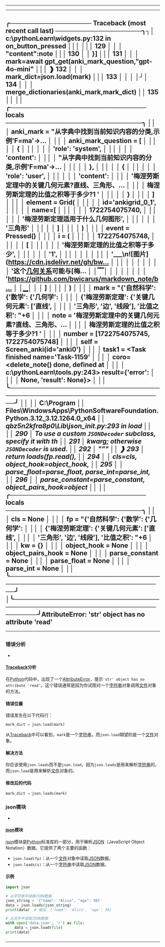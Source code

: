 # 
___
___
## ╭────────────────── Traceback (most recent call last) ───────────────────╮┐│ c:\pythonLearn\widgets.py:132 in on_button_pressed                     │││                                                                        │││    129 │   │   │   "content":note                                      │││    130 │   │   }]                                                      │││    131 │   │   │   mark=await gpt_get(anki_mark_question,"gpt-4o-mini" │││ ❱  132 │   │   │   mark_dict=json.load(mark)                           │││    133 │   │   │                                                       │┘│    134 │   │   │   merge_dictionaries(anki_mark,mark_dict)             ││    135                                                                 ││                                                                        ││ ╭────────────────────────────── locals ──────────────────────────────╮ ││ │          anki_mark = "从字典中找到当前知识内容的分类,示例'F=ma'->… │ ││ │ anki_mark_question = [                                             │ ││ │                      │   {                                         │ ││ │                      │   │   'role': 'system',                     │ ││ │                      │   │   'content':                            │ ││ │                      "从字典中找到当前知识内容的分类,示例'F=ma'->… │ ││ │                      │   },                                        │ ││ │                      │   {                                         │ ││ │                      │   │   'role': 'user',                       │ ││ │                      │   │   'content':                            │ ││ │                      '梅涅劳斯定理中的关键几何元素?直线、三角形、… │ ││ │                      梅涅劳斯定理的比值之积等于多少?1  '           │ ││ │                      │   }                                         │ ││ │                      ]                                             │ ││ │            element = Grid(                                         │ ││ │                      │   id='ankigrid_0_1',                        │ ││ │                      │   name=[                                    │ ││ │                      │   │   1722754075740,                        │ ││ │                      │   │   '梅涅劳斯定理适用于什么几何图形',     │ ││ │                      │   │   '三角形'                              │ ││ │                      │   ]                                         │ ││ │                      )                                             │ ││ │              event = Pressed()                                     │ ││ │                  i = (                                             │ ││ │                      │   1722754075748,                            │ ││ │                      │   [                                         │ ││ │                      │   │   '梅涅劳斯定理的比值之积等于多少',     │ ││ │                      │   │   '1',                                  │ ││ │                      │   │                                         │ ││ │                      '___\n![图片](https://cdn.jsdelivr.net/gh/bw… │ ││ │                      │   │                                         │ │ │ │                      '这个[几何关系](https://zh.wikipedia.org/wiki/几何关系)可能与[梅… │ │▔│ │                      │   │                                         │ │ │ │                      'https://github.com/bwicarus/markdown_note/b… │ │▁│ │                      │   ]                                         │ ││ │                      )                                             │ ││ │               mark = "{'自然科学': {'数学': {'几何学':             │ ││ │                      {'梅涅劳斯定理': {'关键几何元素': ['直线',    │ ││ │                      '三角形', '边', '线段'], '比值之积': "+6      │ ││ │               note = '梅涅劳斯定理中的关键几何元素?直线、三角形、… │ ││ │                      梅涅劳斯定理的比值之积等于多少?1  '           │ ││ │             number = [1722754075745, 1722754075748]                │ ││ │               self = Screen_anki(id='anki0')                       │ ││ │              task1 = <Task finished name='Task-1159'               │ ││ │                      coro=<delete_note() done, defined at          │ ││ │                      c:\pythonLearn\tools.py:243> result={'error': │ ││ │                      None, 'result': None}>                        │ ││ ╰────────────────────────────────────────────────────────────────────╯ ││                                                                        ││ C:\Program                                                             ││ Files\WindowsApps\PythonSoftwareFoundation.Python.3.12_3.12.1264.0_x64 ││ __qbz5n2kfra8p0\Lib\json\__init__.py:293 in load                       ││                                                                        ││   290 │   To use a custom ``JSONDecoder`` subclass, specify it with th ││   291 │   kwarg; otherwise ``JSONDecoder`` is used.                    ││   292 │   """                                                          ││ ❱ 293 │   return loads(fp.read(),                                      ││   294 │   │   cls=cls, object_hook=object_hook,                        ││   295 │   │   parse_float=parse_float, parse_int=parse_int,            ││   296 │   │   parse_constant=parse_constant, object_pairs_hook=object_ ││                                                                        ││ ╭────────────────────────────── locals ──────────────────────────────╮ ││ │               cls = None                                           │ ││ │                fp = "{'自然科学': {'数学': {'几何学':              │ ││ │                     {'梅涅劳斯定理': {'关键几何元素': ['直线',     │ ││ │                     '三角形', '边', '线段'], '比值之积': "+6       │ ││ │                kw = {}                                             │ ││ │       object_hook = None                                           │ ││ │ object_pairs_hook = None                                           │ ││ │    parse_constant = None                                           │ ││ │       parse_float = None                                           │ ││ │         parse_int = None                                           │ ││ ╰────────────────────────────────────────────────────────────────────╯ │╰────────────────────────────────────────────────────────────────────────╯AttributeError: 'str' object has no attribute 'read'
___
## 
### 错误分析
- 

#### [Traceback](https://zh.wikipedia.org/wiki/Traceback)分析

在[Python](https://zh.wikipedia.org/wiki/Python)代码中，出现了一个[AttributeError](https://zh.wikipedia.org/wiki/AttributeError)，提示`'str' object has no attribute 'read'`。这个错误通常是因为你试图对一个[字符串](https://zh.wikipedia.org/wiki/字符串)对象调用[文件](https://zh.wikipedia.org/wiki/文件)对象的方法。

#### 错误位置

错误发生在以下代码行：
```python
mark_dict = json.load(mark)
```
从[Traceback](https://zh.wikipedia.org/wiki/Traceback)中可以看到，`mark`是一个[字符串](https://zh.wikipedia.org/wiki/字符串)，而`json.load`期望的是一个[文件](https://zh.wikipedia.org/wiki/文件)对象。

#### 解决方法

你应该使用`json.loads`而不是`json.load`，因为`json.loads`是用来解析[字符串](https://zh.wikipedia.org/wiki/字符串)的，而`json.load`是用来解析[文件](https://zh.wikipedia.org/wiki/文件)对象的。

#### 修改后的代码

```python
mark_dict = json.loads(mark)
```


### 
### json模块
- 

#### [json](https://zh.wikipedia.org/wiki/json)模块

[json](https://zh.wikipedia.org/wiki/json)模块是[Python](https://zh.wikipedia.org/wiki/Python)标准库的一部分，用于解析[JSON](https://zh.wikipedia.org/wiki/JSON)（JavaScript Object Notation）数据。它提供了两个主要的函数：

- `json.load(fp)`：从一个[文件](https://zh.wikipedia.org/wiki/文件)对象中读取[JSON](https://zh.wikipedia.org/wiki/JSON)数据。
- `json.loads(s)`：从一个[字符串](https://zh.wikipedia.org/wiki/字符串)中读取[JSON](https://zh.wikipedia.org/wiki/JSON)数据。

#### 示例

```python
import json

# 从字符串中读取JSON数据
json_string = '{"name": "Alice", "age": 30}'
data = json.loads(json_string)
print(data)  # 输出: {'name': 'Alice', 'age': 30}

# 从文件中读取JSON数据
with open('data.json', 'r') as file:
    data = json.load(file)
print(data)
```


### 
### 
___
